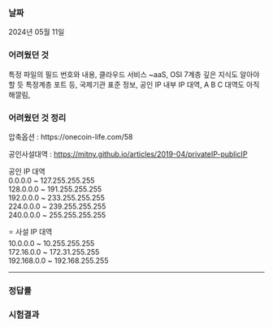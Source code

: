 <h3>날짜</h3>
2024년 05월 11일  

<h3>어려웠던 것</h3>
특정 파일의 필드 번호와 내용, 클라우드 서비스 ~aaS,   
OSI 7계층 깊은 지식도 알아야 할 듯 특정계층 포트 등, 국제기관 표준 정보,  
공인 IP 내부 IP 대역, A B C 대역도 아직 해깔림,  


<h3>어려웠던 것 정리</h3>
압축옵션 : https://onecoin-life.com/58  

공인사설대역 : https://mitny.github.io/articles/2019-04/privateIP-publicIP
  
공인 IP 대역  
0.0.0.0 ~ 127.255.255.255  
128.0.0.0 ~ 191.255.255.255  
192.0.0.0 ~ 233.255.255.255  
224.0.0.0 ~ 239.255.255.255  
240.0.0.0 ~ 255.255.255.255  
  
⭐ 사설 IP 대역  
10.0.0.0 ~ 10.255.255.255  
172.16.0.0 ~ 172.31.255.255  
192.168.0.0 ~ 192.168.255.255  
  

***

<h3>정답률</h3>


<h3>시험결과</h3>
